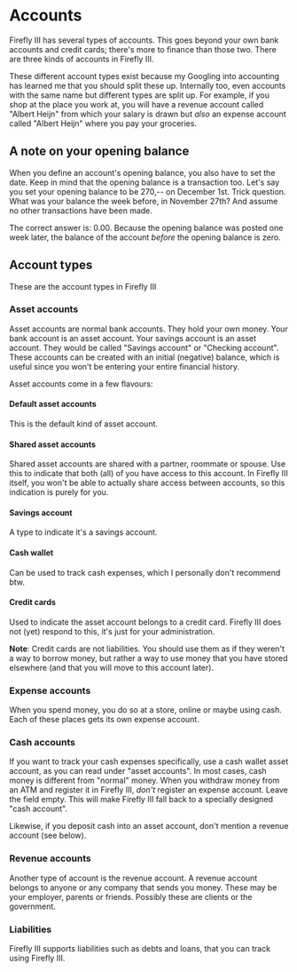 # Accounts

Firefly III has several types of accounts. This goes beyond your own bank accounts and credit cards; there's more to finance than those two. There are three kinds of accounts in Firefly III.

These different account types exist because my Googling into accounting has learned me that you should split these up. Internally too, even accounts with the same name but different types are split up. For example, if you shop at the place you work at, you will have a revenue account called "Albert Heijn" from which your salary is drawn but _also_ an expense account called "Albert Heijn" where you pay your groceries.

## A note on your opening balance

When you define an account's opening balance, you also have to set the date. Keep in mind that the opening balance is a transaction too. Let's say you set your opening balance to be 270,-- on December 1st. Trick question. What was your balance the week before, in November 27th? And assume no other transactions have been made.

The correct answer is: 0.00. Because the opening balance was posted one week later, the balance of the account _before_ the opening balance is zero.

## Account types

These are the account types in Firefly III

### Asset accounts

Asset accounts are normal bank accounts. They hold your own money. Your bank account is an asset account. Your savings account is an asset account. They would be called "Savings account" or "Checking account". These accounts can be created with an initial (negative) balance, which is useful since you won't be entering your entire financial history.

Asset accounts come in a few flavours:

#### Default asset accounts

This is the default kind of asset account.

#### Shared asset accounts

Shared asset accounts are shared with a partner, roommate or spouse. Use this to indicate that both (all) of you have access to this account. In Firefly III itself, you won't be able to actually share access between accounts, so this indication is purely for you.

#### Savings account

A type to indicate it's a savings account.

#### Cash wallet

Can be used to track cash expenses, which I personally don't recommend btw. 

#### Credit cards

Used to indicate the asset account belongs to a credit card. Firefly III does not (yet) respond to this, it's just for your administration.

**Note**: Credit cards are not liabilities. You should use them as if they weren't a way to borrow money, but rather a way to use money that you have stored elsewhere (and that you will move to this account later).

### Expense accounts

When you spend money, you do so at a store, online or maybe using cash. Each of these places gets its own expense account.

### Cash accounts

If you want to track your cash expenses specifically, use a cash wallet asset account, as you can read under "asset accounts". In most cases, cash money is different from "normal" money. When you withdraw money from an ATM and register it in Firefly III, _don't_ register an expense account. Leave the field empty. This will make Firefly III fall back to a specially designed "cash account".

Likewise, if you deposit cash into an asset account, don't mention a revenue account (see below).

### Revenue accounts

Another type of account is the revenue account. A revenue account belongs to anyone or any company that sends you money. These may be your employer, parents or friends. Possibly these are clients or the government.

### Liabilities

Firefly III supports liabilities such as debts and loans, that you can track using Firefly III.

